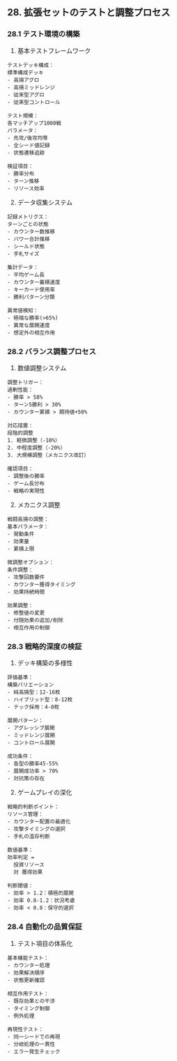 ## 28. 拡張セットのテストと調整プロセス

### 28.1 テスト環境の構築

1. 基本テストフレームワーク
```plaintext
テストデッキ構成：
標準構成デッキ
- 高揚アグロ
- 高揚ミッドレンジ
- 従来型アグロ
- 従来型コントロール

テスト規模：
各マッチアップ1000戦
パラメータ：
- 先攻/後攻均等
- 全シード値記録
- 状態遷移追跡

検証項目：
- 勝率分布
- ターン推移
- リソース効率
```

2. データ収集システム
```plaintext
記録メトリクス：
ターンごとの状態
- カウンター数推移
- パワー合計推移
- シールド状態
- 手札サイズ

集計データ：
- 平均ゲーム長
- カウンター蓄積速度
- キーカード使用率
- 勝利パターン分類

異常値検知：
- 極端な勝率(>65%)
- 異常な展開速度
- 想定外の相互作用
```

### 28.2 バランス調整プロセス

1. 数値調整システム
```plaintext
調整トリガー：
過剰性能：
- 勝率 > 58%
- ターン5勝利 > 30%
- カウンター累積 > 期待値+50%

対応措置：
段階的調整
1. 軽微調整（-10%）
2. 中程度調整（-20%）
3. 大規模調整（メカニクス改訂）

確認項目：
- 調整後の勝率
- ゲーム長分布
- 戦略の実現性
```

2. メカニクス調整
```plaintext
戦闘高揚の調整：
基本パラメータ：
- 発動条件
- 効果量
- 累積上限

微調整オプション：
条件調整：
- 攻撃回数要件
- カウンター獲得タイミング
- 効果持続時間

効果調整：
- 修整値の変更
- 付随効果の追加/削除
- 相互作用の制御
```

### 28.3 戦略的深度の検証

1. デッキ構築の多様性
```plaintext
評価基準：
構築バリエーション
- 純高揚型：12-16枚
- ハイブリッド型：8-12枚
- テック採用：4-8枚

展開パターン：
- アグレッシブ展開
- ミッドレンジ展開
- コントロール展開

成功条件：
- 各型の勝率45-55%
- 展開成功率 > 70%
- 対抗策の存在
```

2. ゲームプレイの深化
```plaintext
戦略的判断ポイント：
リソース管理：
- カウンター配置の最適化
- 攻撃タイミングの選択
- 手札の温存判断

数値基準：
効率判定 = 
  投資リソース
  対 獲得効果

判断閾値：
- 効率 > 1.2：積極的展開
- 効率 0.8-1.2：状況考慮
- 効率 < 0.8：保守的選択
```

### 28.4 自動化の品質保証

1. テスト項目の体系化
```plaintext
基本機能テスト：
- カウンター処理
- 効果解決順序
- 状態更新確認

相互作用テスト：
- 既存効果との干渉
- タイミング制御
- 例外処理

再現性テスト：
- 同一シードでの再現
- 分岐処理の一貫性
- エラー発生チェック
```
